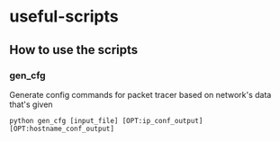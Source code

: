 # useful-scripts
## How to use the scripts
### gen_cfg
Generate config commands for packet tracer based on network's data that's given
```
python gen_cfg [input_file] [OPT:ip_conf_output] [OPT:hostname_conf_output]
```
